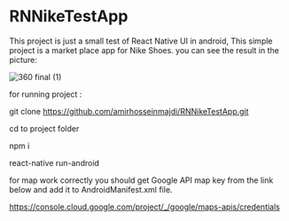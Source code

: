 # RNNikeTestApp


This project is just a small test of React Native UI in android,
This simple project is a market place app for Nike Shoes.
you can see the result in the picture:

![360 final (1)](https://user-images.githubusercontent.com/36098869/135014163-14bc04f2-daa4-4eb8-95ee-e2cf620fd256.gif)


for running project :

git clone https://github.com/amirhosseinmajdi/RNNikeTestApp.git

cd to project folder

npm i

react-native run-android



for map work correctly you should get Google API map key from the link below and add it to AndroidManifest.xml file.

https://console.cloud.google.com/project/_/google/maps-apis/credentials
